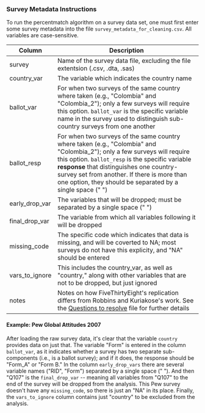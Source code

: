 ### Survey Metadata Instructions

To run the percentmatch algorithm on a survey data set, one must first enter some survey metadata into the file `survey_metadata_for_cleaning.csv`. All variables are case-sensitive.

Column | Description
----- | --------
survey | Name of the survey data file, excluding the file extentsion (.csv, .dta, .sas)
country_var | The variable which indicates the country name 
ballot_var | For when two surveys of the same country where taken (e.g., "Colombia" and "Colombia_2"); only a few surveys will require this option. `ballot_var` is the specific variable name in the survey used to distinguish sub-country surveys from one another 
ballot_resp | For when two surveys of the same country where taken (e.g., "Colombia" and "Colombia_2"); only a few surveys will require this option.  `ballot_resp` is the specific variable **response** that distinguishes one country-survey set from another. If there is more than one option, they should be separated by a single space (" ") 
early_drop_var | The variables that will be dropped; must be separated by a single space (" ")
final_drop_var | The variable from which all variables following it will be dropped
missing_code | The specific code which indicates that data is missing, and will be coverted to NA; most surveys do not have this explicity, and "NA" should be entered 
vars_to_ignore | This includes the country_var, as well as "country," along with other variables that are not to be dropped, but just ignored
notes | Notes on how FiveThirtyEight's replication differs from Robbins and Kuriakose's work. See the [Questions to resolve](https://github.com/andrewflowers/survey-fraud/blob/master/questions_to_resolve.md) file for further details

#### Example: Pew Global Attitudes 2007

After loading the raw survey data, it's clear that the variable `country` provides data on just that. The variable "Form" is entered in the column `ballot_var`, as it indicates whether a survey has two separate sub-components (i.e., is a ballot survey); and if it does, the response should be "Form_A" or "Form B." In the column `early_drop_vars` there are several variable names ("RID", "Form") separated by a single space (" "). And then "Q107" is the `final_drop_var` -- meaning all variables from "Q107" to the end of the survey will be dropped from the analysis. This Pew survey doesn't have any `missing_code`, so there is just an "NA" in its place. Finally, the `vars_to_ignore` column contains just "country" to be excluded from the analysis.
